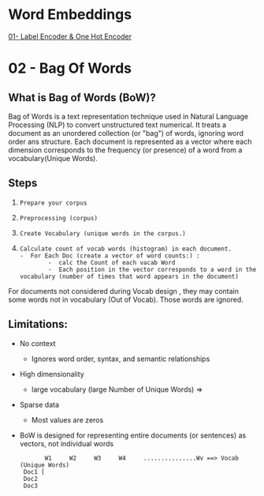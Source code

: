 # Word Embeddings

[01- Label Encoder & One Hot Encoder](https://github.com/Fawzy-AI-Explorer/NLP-Tea/tree/main/02-Word%20Embeddings/2.1-Label%20Encoder%20and%20One%20Hot%20Encoder)
<br>

# 02 - Bag Of Words

## What is Bag of Words (BoW)?

Bag of Words is a text representation technique used in Natural Language Processing (NLP) to convert unstructured text  numerical. It treats a document as an unordered collection (or "bag") of words, ignoring word order ans structure. Each document is represented as a vector where each dimension corresponds to the frequency (or presence) of a word from a vocabulary(Unique Words). 



## Steps 
1.     Prepare your corpus
2.     Preprocessing (corpus)
3.     Create Vocabulary (unique words in the corpus.)
4.     Calculate count of vocab words (histogram) in each document.
       -  For Each Doc (create a vector of word counts:) :
               -  calc the Count of each vacab Word
               -  Each position in the vector corresponds to a word in the vocabulary (number of times that word appears in the document)

For documents not considered during Vocab design , they may contain some words not
in vocabulary (Out of Vocab). Those words are ignored.


## Limitations:
-  No context
    -  Ignores word order, syntax, and semantic relationships 
-  High dimensionality
    -  large vocabulary (large Number of Unique Words) => 
-  Sparse data
    -  Most values are zeros
-  BoW is designed for representing entire documents (or sentences) as vectors, not individual words



              W1     W2     W3     W4     ...............Wv ==> Vocab (Unique Words)
        Doc1 [                       
        Doc2
        Doc3







